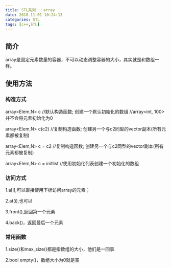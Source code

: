 ```yaml
---
title: STL系列一：array
date: 2018-11-01 10:24:13
categories: STL
tags: [c++,STL]
---
```

## 简介
array是固定元素数量的容器，不可以动态调整容器的大小，其实就是和数组一样。

## 使用方法

### 构造方式
array<Elem,N> c //默认构造函数; 创建一个默认初始化的数组
				//array<int, 100>并不会将元素初始化为0

array<Elem,N> c(c2) //复制构造函数; 创建另一个与c2同型的vector副本(所有元素都被复制)

array<Elem,N> c = c2 //复制构造函数; 创建另一个与c2同型的vector副本(所有元素都被复制)

array<Elem,N> c = initlist //使用初始化列表创建一个初始化的数组


### 访问方式

1.a[i],可以直接使用下标访问array的元素；

2.at(i),也可以

3.front(),返回第一个元素

4.back()，返回最后一个元素


### 常用函数
1.size()和max_size()都是指数组的大小，他们是一回事

2.bool empty()，数组大小为0就是空
